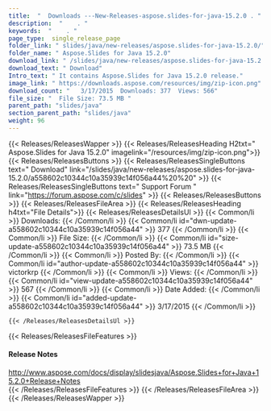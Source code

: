 ```yaml
---
title:  "  Downloads ---New-Releases-aspose.slides-for-java-15.2.0 . " 
description:  "    . " 
keywords:  "    . " 
page_type:  single_release_page
folder_link: " slides/java/new-releases/aspose.slides-for-java-15.2.0/"
folder_name: " Aspose.Slides for Java 15.2.0"
download_link: " /slides/java/new-releases/aspose.slides-for-java-15.2.0/a558602c10344c10a35939c14f056a44"
download_text: " Download"
Intro_text: " It contains Aspose.Slides for Java 15.2.0 release."
image_link: " https://downloads.aspose.com/resources/img/zip-icon.png"
download_count: "   3/17/2015  Downloads: 377  Views: 566"
file_size: "  File Size: 73.5 MB "
parent_path: "slides/java"
section_parent_path: "slides/java"
weight: 96 
---
```


{{< Releases/ReleasesWapper >}}
  {{< Releases/ReleasesHeading H2txt=" Aspose.Slides for Java 15.2.0" imagelink="/resources/img/zip-icon.png">}}
  {{< Releases/ReleasesButtons >}}
    {{< Releases/ReleasesSingleButtons text=" Download" link="/slides/java/new-releases/aspose.slides-for-java-15.2.0/a558602c10344c10a35939c14f056a44%20%20" >}}
    {{< Releases/ReleasesSingleButtons text=" Support Forum " link="https://forum.aspose.com/c/slides" >}}
  {{< Releases/ReleasesButtons >}}
  {{< Releases/ReleasesFileArea >}}
    {{< Releases/ReleasesHeading h4txt="File Details">}}
    {{< Releases/ReleasesDetailsUl >}}
            {{< Common/li  >}} Downloads: {{< /Common/li >}} 
      {{< Common/li id="dwn-update-a558602c10344c10a35939c14f056a44" >}} 377 {{< /Common/li >}} 
      {{< Common/li  >}} File Size: {{< /Common/li >}} 
      {{< Common/li id="size-update-a558602c10344c10a35939c14f056a44" >}} 73.5 MB {{< /Common/li >}} 
      {{< Common/li  >}} Posted By: {{< /Common/li >}} 
      {{< Common/li id="author-update-a558602c10344c10a35939c14f056a44" >}} victorkrp {{< /Common/li >}} 
      {{< Common/li  >}} Views: {{< /Common/li >}} 
      {{< Common/li id="view-update-a558602c10344c10a35939c14f056a44" >}} 567 {{< /Common/li >}} 
      {{< Common/li  >}} Date Added: {{< /Common/li >}} 
      {{< Common/li id="added-update-a558602c10344c10a35939c14f056a44" >}} 3/17/2015 {{< /Common/li >}} 

    {{< /Releases/ReleasesDetailsUl >}}

  {{< Releases/ReleasesFileFeatures >}}
      <h4>Release Notes</h4><div><a href="http://www.aspose.com/docs/display/slidesjava/Aspose.Slides+for+Java+15.2.0+Release+Notes">http://www.aspose.com/docs/display/slidesjava/Aspose.Slides+for+Java+15.2.0+Release+Notes</a></div>
  {{< /Releases/ReleasesFileFeatures >}}
 {{< /Releases/ReleasesFileArea >}}
{{< /Releases/ReleasesWapper >}}


